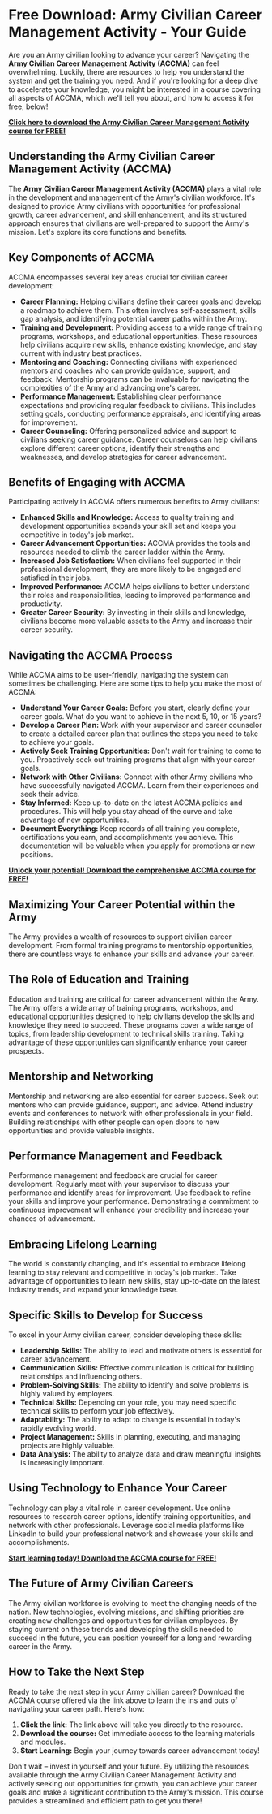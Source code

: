 # Free Download: Army Civilian Career Management Activity - Your Guide

Are you an Army civilian looking to advance your career? Navigating the **Army Civilian Career Management Activity (ACCMA)** can feel overwhelming. Luckily, there are resources to help you understand the system and get the training you need. And if you're looking for a deep dive to accelerate your knowledge, you might be interested in a course covering all aspects of ACCMA, which we'll tell you about, and how to access it for free, below!

[**Click here to download the Army Civilian Career Management Activity course for FREE!**](https://udemywork.com/army-civilian-career-management-activity)

## Understanding the Army Civilian Career Management Activity (ACCMA)

The **Army Civilian Career Management Activity (ACCMA)** plays a vital role in the development and management of the Army's civilian workforce. It's designed to provide Army civilians with opportunities for professional growth, career advancement, and skill enhancement, and its structured approach ensures that civilians are well-prepared to support the Army's mission. Let's explore its core functions and benefits.

## Key Components of ACCMA

ACCMA encompasses several key areas crucial for civilian career development:

*   **Career Planning:** Helping civilians define their career goals and develop a roadmap to achieve them. This often involves self-assessment, skills gap analysis, and identifying potential career paths within the Army.
*   **Training and Development:** Providing access to a wide range of training programs, workshops, and educational opportunities. These resources help civilians acquire new skills, enhance existing knowledge, and stay current with industry best practices.
*   **Mentoring and Coaching:** Connecting civilians with experienced mentors and coaches who can provide guidance, support, and feedback. Mentorship programs can be invaluable for navigating the complexities of the Army and advancing one's career.
*   **Performance Management:** Establishing clear performance expectations and providing regular feedback to civilians. This includes setting goals, conducting performance appraisals, and identifying areas for improvement.
*   **Career Counseling:** Offering personalized advice and support to civilians seeking career guidance. Career counselors can help civilians explore different career options, identify their strengths and weaknesses, and develop strategies for career advancement.

## Benefits of Engaging with ACCMA

Participating actively in ACCMA offers numerous benefits to Army civilians:

*   **Enhanced Skills and Knowledge:** Access to quality training and development opportunities expands your skill set and keeps you competitive in today's job market.
*   **Career Advancement Opportunities:** ACCMA provides the tools and resources needed to climb the career ladder within the Army.
*   **Increased Job Satisfaction:** When civilians feel supported in their professional development, they are more likely to be engaged and satisfied in their jobs.
*   **Improved Performance:** ACCMA helps civilians to better understand their roles and responsibilities, leading to improved performance and productivity.
*   **Greater Career Security:** By investing in their skills and knowledge, civilians become more valuable assets to the Army and increase their career security.

## Navigating the ACCMA Process

While ACCMA aims to be user-friendly, navigating the system can sometimes be challenging. Here are some tips to help you make the most of ACCMA:

*   **Understand Your Career Goals:** Before you start, clearly define your career goals. What do you want to achieve in the next 5, 10, or 15 years?
*   **Develop a Career Plan:** Work with your supervisor and career counselor to create a detailed career plan that outlines the steps you need to take to achieve your goals.
*   **Actively Seek Training Opportunities:** Don't wait for training to come to you. Proactively seek out training programs that align with your career goals.
*   **Network with Other Civilians:** Connect with other Army civilians who have successfully navigated ACCMA. Learn from their experiences and seek their advice.
*   **Stay Informed:** Keep up-to-date on the latest ACCMA policies and procedures. This will help you stay ahead of the curve and take advantage of new opportunities.
*   **Document Everything:** Keep records of all training you complete, certifications you earn, and accomplishments you achieve. This documentation will be valuable when you apply for promotions or new positions.

[**Unlock your potential! Download the comprehensive ACCMA course for FREE!**](https://udemywork.com/army-civilian-career-management-activity)

## Maximizing Your Career Potential within the Army

The Army provides a wealth of resources to support civilian career development. From formal training programs to mentorship opportunities, there are countless ways to enhance your skills and advance your career.

## The Role of Education and Training

Education and training are critical for career advancement within the Army. The Army offers a wide array of training programs, workshops, and educational opportunities designed to help civilians develop the skills and knowledge they need to succeed. These programs cover a wide range of topics, from leadership development to technical skills training. Taking advantage of these opportunities can significantly enhance your career prospects.

## Mentorship and Networking

Mentorship and networking are also essential for career success. Seek out mentors who can provide guidance, support, and advice. Attend industry events and conferences to network with other professionals in your field. Building relationships with other people can open doors to new opportunities and provide valuable insights.

## Performance Management and Feedback

Performance management and feedback are crucial for career development. Regularly meet with your supervisor to discuss your performance and identify areas for improvement. Use feedback to refine your skills and improve your performance. Demonstrating a commitment to continuous improvement will enhance your credibility and increase your chances of advancement.

## Embracing Lifelong Learning

The world is constantly changing, and it's essential to embrace lifelong learning to stay relevant and competitive in today's job market. Take advantage of opportunities to learn new skills, stay up-to-date on the latest industry trends, and expand your knowledge base.

## Specific Skills to Develop for Success

To excel in your Army civilian career, consider developing these skills:

*   **Leadership Skills:** The ability to lead and motivate others is essential for career advancement.
*   **Communication Skills:** Effective communication is critical for building relationships and influencing others.
*   **Problem-Solving Skills:** The ability to identify and solve problems is highly valued by employers.
*   **Technical Skills:** Depending on your role, you may need specific technical skills to perform your job effectively.
*   **Adaptability:** The ability to adapt to change is essential in today's rapidly evolving world.
*   **Project Management:** Skills in planning, executing, and managing projects are highly valuable.
*   **Data Analysis:** The ability to analyze data and draw meaningful insights is increasingly important.

## Using Technology to Enhance Your Career

Technology can play a vital role in career development. Use online resources to research career options, identify training opportunities, and network with other professionals. Leverage social media platforms like LinkedIn to build your professional network and showcase your skills and accomplishments.

[**Start learning today! Download the ACCMA course for FREE!**](https://udemywork.com/army-civilian-career-management-activity)

## The Future of Army Civilian Careers

The Army civilian workforce is evolving to meet the changing needs of the nation. New technologies, evolving missions, and shifting priorities are creating new challenges and opportunities for civilian employees. By staying current on these trends and developing the skills needed to succeed in the future, you can position yourself for a long and rewarding career in the Army.

## How to Take the Next Step

Ready to take the next step in your Army civilian career? Download the ACCMA course offered via the link above to learn the ins and outs of navigating your career path. Here's how:

1.  **Click the link:** The link above will take you directly to the resource.
2.  **Download the course:** Get immediate access to the learning materials and modules.
3.  **Start Learning:** Begin your journey towards career advancement today!

Don't wait – invest in yourself and your future. By utilizing the resources available through the Army Civilian Career Management Activity and actively seeking out opportunities for growth, you can achieve your career goals and make a significant contribution to the Army's mission. This course provides a streamlined and efficient path to get you there!
